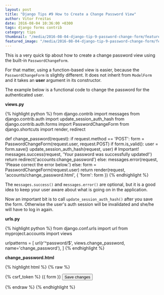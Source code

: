 ```yaml
---
layout: post
title: "Django Tips #9 How to Create a Change Password View"
author: Vitor Freitas
date: 2016-08-04 10:36:00 +0300
tags: django forms contrib
category: tips
thumbnail: "/media/2016-08-04-django-tip-9-password-change-form/featured.jpg"
featured_image: "/media/2016-08-04-django-tip-9-password-change-form/featured.jpg"
---
```


This is a very quick tip about how to create a change password view using the built-in `PasswordChangeForm`.

For that matter, using a function-based view is easier, because the `PasswordChangeForm` is slightly different.
It does not inherit from `ModelForm` and it takes an **user** argument in its constructor.

The example below is a functional code to change the password for the authenticated user.

**views.py**

{% highlight python %}
from django.contrib import messages
from django.contrib.auth import update_session_auth_hash
from django.contrib.auth.forms import PasswordChangeForm
from django.shortcuts import render, redirect

def change_password(request):
    if request.method == 'POST':
        form = PasswordChangeForm(request.user, request.POST)
        if form.is_valid():
            user = form.save()
            update_session_auth_hash(request, user)  # Important!
            messages.success(request, 'Your password was successfully updated!')
            return redirect('accounts:change_password')
        else:
            messages.error(request, 'Please correct the error below.')
    else:
        form = PasswordChangeForm(request.user)
    return render(request, 'accounts/change_password.html', { 'form': form })
{% endhighlight %}

The `messages.success()` and `messages.error()` are optional, but it is a good idea to keep your user aware about what
is going on in the application.

Now an important bit is to call `update_session_auth_hash()` after you save the form. Otherwise the user's auth session
will be invalidated and she/he will have to log in again.

**urls.py**

{% highlight python %}
from django.conf.urls import url
from myproject.accounts import views

urlpatterns = [
    url(r'^password/$', views.change_password, name='change_password'),
]
{% endhighlight %}

**change_password.html**

{% highlight html %}
{% raw %}
<form method="post">
  {% csrf_token %}
  {{ form }}
  <button type="submit">Save changes</button>
</form>
{% endraw %}
{% endhighlight %}
